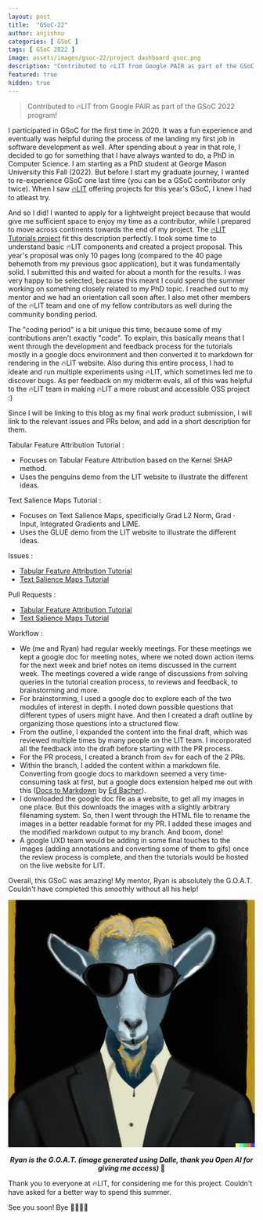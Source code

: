 ```yaml
---
layout: post
title:  "GSoC-22"
author: anjishnu
categories: [ GSoC ]
tags: [ GSoC 2022 ]
image: assets/images/gsoc-22/project dashboard gsoc.png
description: "Contributed to 🔥LIT from Google PAIR as part of the GSoC 2022 program!"
featured: true
hidden: true
---
```


> Contributed to 🔥LIT from Google PAIR as part of
> the GSoC 2022 program!

I participated in GSoC for the first time in 2020. It was a fun experience and
eventually was helpful during the process of me landing my first job in software
development as well. After spending about a year in that role, I decided to go
for something that I have always wanted to do, a PhD in Computer Science. I am
starting as a PhD student at George Mason University this Fall (2022). But
before I start my graduate journey, I wanted to re-experience GSoC one last time
(you can be a GSoC contributor only twice). When I saw
[🔥LIT](https://pair-code.github.io/lit/) offering
projects for this year's GSoC, I knew I had to atleast try.

And so I did! I wanted to apply for a lightweight project because that would give me
sufficient space to enjoy my time as a contributor, while I prepared to move
across continents towards the end of my project. The [🔥LIT Tutorials
project](https://github.com/PAIR-code/lit/issues/664) fit this description
perfectly. I took some time to understand basic 🔥LIT components and created a
project proposal. This year's proposal was only 10 pages long
(compared to the 40 page behemoth from my previous gsoc application), but it was
fundamentally solid. I submitted this and waited for about a month for the
results. I was very happy to be selected, because this meant I could spend the
summer working on something closely related to my PhD topic. I reached out to my
mentor and we had an orientation call soon after. I also met other members of
the 🔥LIT team and one of my fellow contributors as well during the community
bonding period.

The "coding period" is a bit unique this time, because some of my contributions
aren't exactly "code". To explain, this basically means that I went through the
development and feedback process for the tutorials mostly in a google docs
environment and then converted it to markdown for rendering in the 🔥LIT website.
Also during this entire process, I had to ideate and run multiple experiments
using 🔥LIT, which sometimes led me to discover bugs. As per feedback on my
midterm evals, all of this was helpful to the 🔥LIT team in making 🔥LIT a more
robust and accessible OSS project :)

Since I will be linking to this blog as my final work product submission, I will
link to the relevant issues and PRs below, and add in a short description for
them.

Tabular Feature Attribution Tutorial :

- Focuses on Tabular Feature Attribution based on the Kernel SHAP method.
- Uses the penguins demo from the LIT website to illustrate the different ideas.

Text Salience Maps Tutorial :

- Focuses on Text Salience Maps, specificially Grad L2 Norm, Grad · Input,
  Integrated Gradients and LIME.
- Uses the GLUE demo from the LIT website to illustrate the different ideas.

Issues :

- [Tabular Feature Attribution Tutorial](https://github.com/PAIR-code/lit/issues/755)
- [Text Salience Maps Tutorial](https://github.com/PAIR-code/lit/issues/812)

Pull Requests :

- [Tabular Feature Attribution Tutorial](https://github.com/PAIR-code/lit/pull/801)
- [Text Salience Maps Tutorial](https://github.com/PAIR-code/lit/pull/815)

Workflow :

- We (me and Ryan) had regular weekly meetings. For these meetings we kept a
  google doc for meeting notes, where we noted down action items for the next
  week and brief notes on items discussed in the current week. The meetings
  covered a wide range of discussions from solving queries in the tutorial
  creation process, to reviews and feedback, to brainstorming and more.
- For brainstorming, I used a google doc to explore each of the two modules of
  interest in depth. I noted down possible questions that different types of
  users might have. And then I created a draft outline by organizing those
  questions into a structured flow.
- From the outline, I expanded the content into the final draft, which was
  reviewed multiple times by many people on the LIT team. I incorporated all the
  feedback into the draft before starting with the PR process.
- For the PR process, I created a branch from ```dev``` for each of the 2 PRs.
- Within the branch, I added the content within a markdown file. Converting from
  google docs to markdown seemed a very time-consuming task at first, but a
  google docs extension helped me out with this ([Docs to
  Markdown](https://workspace.google.com/marketplace/app/docs_to_markdown/700168918607)
  by [Ed Bacher](https://github.com/evbacher)).
- I downloaded the google doc file as a website, to get all my images in one
  place. But this downloads the images with a slightly arbitrary filenaming
  system. So, then I went through the HTML file to rename the images in a better
  readable format for my PR. I added these images and the modified markdown
  output to my branch. And boom, done!
- A google UXD team would be adding in some final touches to the images
  (adding annotations and converting some of them to gifs) once the review
  process is complete, and then the tutorials would be hosted on the live
  website for LIT.

Overall, this GSoC was amazing! My mentor, Ryan is absolutely the G.O.A.T.
Couldn't have completed this smoothly without all his help!

<div align="center">
<img src="../assets/images/gsoc-22/goat-dalle.png">
<p><b><i>Ryan is the G.O.A.T. (image generated using Dalle, thank you Open AI for giving me access)</i> 👀</b></p>
<p></p>
</div>

Thank you to everyone at 🔥LIT, for considering me for this project. Couldn't have
asked for a better way to spend this summer.

See you soon! Bye 👋🏻👋🏻
